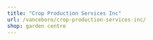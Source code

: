 ```yaml
---
title: "Crop Production Services Inc"
url: /vanceboro/crop-production-services-inc/
shop: garden centre
---
```

